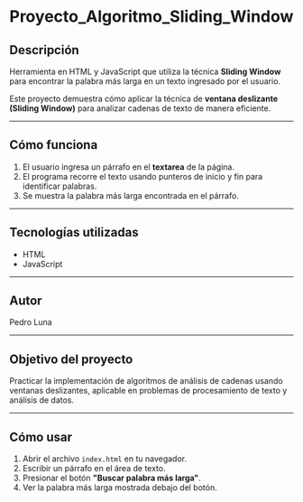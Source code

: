 # Proyecto_Algoritmo_Sliding_Window

## Descripción
Herramienta en HTML y JavaScript que utiliza la técnica **Sliding Window** para encontrar la palabra más larga en un texto ingresado por el usuario.

Este proyecto demuestra cómo aplicar la técnica de **ventana deslizante (Sliding Window)** para analizar cadenas de texto de manera eficiente.

---

## Cómo funciona
1. El usuario ingresa un párrafo en el **textarea** de la página.  
2. El programa recorre el texto usando punteros de inicio y fin para identificar palabras.  
3. Se muestra la palabra más larga encontrada en el párrafo.

---

## Tecnologías utilizadas
- HTML  
- JavaScript  

---

## Autor
Pedro Luna

---

## Objetivo del proyecto
Practicar la implementación de algoritmos de análisis de cadenas usando ventanas deslizantes, aplicable en problemas de procesamiento de texto y análisis de datos.

---

## Cómo usar
1. Abrir el archivo `index.html` en tu navegador.  
2. Escribir un párrafo en el área de texto.  
3. Presionar el botón **"Buscar palabra más larga"**.  
4. Ver la palabra más larga mostrada debajo del botón.
